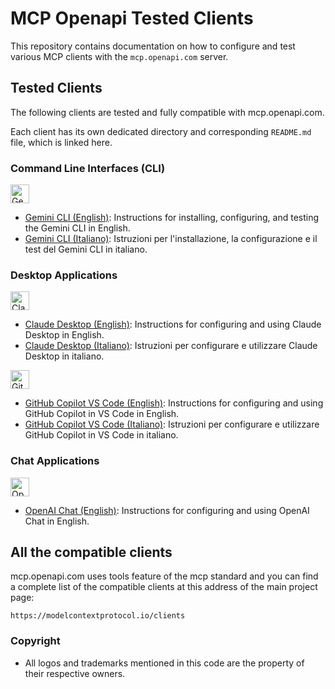 # MCP Openapi Tested Clients

This repository contains documentation on how to configure and test various MCP clients with the `mcp.openapi.com` server.

## Tested Clients

The following clients are tested and fully compatible with mcp.openapi.com.

Each client has its own dedicated directory and corresponding `README.md` file, which is linked here.

### Command Line Interfaces (CLI)
<img src="https://upload.wikimedia.org/wikipedia/commons/d/d9/Google_Gemini_logo_2025.svg" alt="Gemini CLI Logo" height="30"/>

- [Gemini CLI (English)](gemini-cli/README.md): Instructions for installing, configuring, and testing the Gemini CLI in English.
- [Gemini CLI (Italiano)](gemini-cli/README_IT.md): Istruzioni per l'installazione, la configurazione e il test del Gemini CLI in italiano.

### Desktop Applications
<img src="https://upload.wikimedia.org/wikipedia/commons/8/8a/Claude_AI_logo.svg" alt="Claude Desktop Logo" height="30"/>

- [Claude Desktop (English)](claude/README.md): Instructions for configuring and using Claude Desktop in English.
- [Claude Desktop (Italiano)](claude/README_IT.md): Istruzioni per configurare e utilizzare Claude Desktop in italiano.

<img src="https://upload.wikimedia.org/wikipedia/commons/8/8a/GitHub_Copilot_logo.svg" alt="GitHub Copilot Logo" height="30"/>

- [GitHub Copilot VS Code (English)](copilot-vscode/README.md): Instructions for configuring and using GitHub Copilot in VS Code in English.
- [GitHub Copilot VS Code (Italiano)](copilot-vscode/README_IT.md): Istruzioni per configurare e utilizzare GitHub Copilot in VS Code in italiano.

### Chat Applications
<img src="https://upload.wikimedia.org/wikipedia/commons/a/af/OpenAI_logo_2025_%28wordmark%29.svg" alt="OpenAI Chat Logo" height="30"/>

- [OpenAI Chat (English)](openai-chat/README.md): Instructions for configuring and using OpenAI Chat in English.

## All the compatible clients

mcp.openapi.com uses tools feature of the mcp standard and you can find a complete list of the compatible clients at this address of the main project page:

`https://modelcontextprotocol.io/clients`





### Copyright
* All logos and trademarks mentioned in this code are the property of their respective owners.
